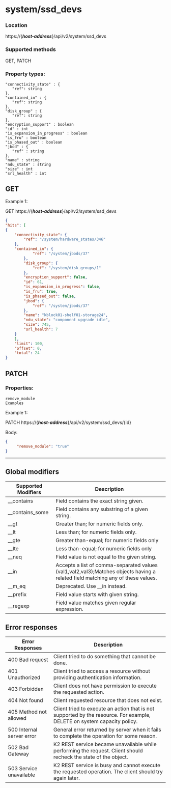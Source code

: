 # system/ssd_devs

### Location
https://{***host-address***}/api/v2/system/ssd_devs

### Supported methods
GET, PATCH


### Property types:
 ```text
"connectivity_state" : {
    "ref": string
},
"contained_in" : {
    "ref": string
},
"disk_group" : {
    "ref": string
},
"encryption_support" : boolean
"id" : int
"is_expansion_in_progress" : boolean
"is_fru" : boolean
"is_phased_out" : boolean
"jbod" : {
    "ref" : string
},
"name" : string
"ndu_state" : string
"size" : int
"srl_health" : int
 ```

## GET

Example 1:

GET https://{***host-address***}/api/v2/system/ssd_devs
```json
{
"hits": [
{
    "connectivity_state": {
        "ref": "/system/hardware_states/346"
    },
    "contained_in": {
            "ref": "/system/jbods/37"
        },
        "disk_group": {
            "ref": "/system/disk_groups/1"
        },
        "encryption_support": false,
        "id": 61,
        "is_expansion_in_progress": false,
        "is_fru": true,
        "is_phased_out": false,
        "jbod": {
            "ref": "/system/jbods/37"
        },
        "name": "kblock01-shelf01-storage24",
        "ndu_state": "component upgrade idle",
        "size": 745,
        "srl_health": 7
    }
    ],
    "limit": 100,
    "offset": 0,
    "total": 24
}
```

## PATCH

### Properties:
 ```text
remove_module
Examples
 ```

Example 1:

PATCH https://{***host-address***}/api/v2/system/ssd_devs/{id}

Body:
```json
{
     "remove_module": "true"
}
```

---

## Global modifiers
| Supported Modifiers	| Description|
|-----------------------|------------|
|__contains	|Field contains the exact string given.|
|__contains_some	|Field contains any substring of a given string.|
|__gt	|Greater than; for numeric fields only.|
|__lt	|Less than; for numeric fields only.|
|__gte	|Greater than-equal; for numeric fields only|
|__lte	|Less than-equal; for numeric fields only|
|__neq	|Field value is not equal to the given string.|
|__in	|Accepts a list of comma-separated values (val1,val2,val3);Matches objects having a related field matching any of these values.|
|__m_eq	|Deprecated. Use __in instead.|
|__prefix	|Field value starts with given string.|
|__regexp	|Field value matches given regular expression.|

## Error responses

| Error Responses	| Description |
|-------------------|-------------|
|400 Bad request	|Client tried to do something that cannot be done.
|401 Unauthorized	|Client tried to access a resource without providing authentication information.
|403 Forbidden	|Client does not have permission to execute the requested action.
|404 Not found	|Client requested resource that does not exist.
|405 Method not allowed	|Client tried to execute an action that is not supported by the resource. For example, DELETE on system capacity policy.
|500 Internal server error	|General error returned by server when it fails to complete the operation for some reason.
|502 Bad Gateway	|K2 REST service became unavailable while performing the request. Client should recheck the state of the object.
|503 Service unavailable	|K2 REST service is busy and cannot execute the requested operation. The client should try again later.

